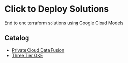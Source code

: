 # Click to Deploy Solutions

End to end terraform solutions using Google Cloud Models

## Catalog

- [Private Cloud Data Fusion](./private-cloud-data-fusion/)
- [Three Tier GKE](./three-tier-gke/)

